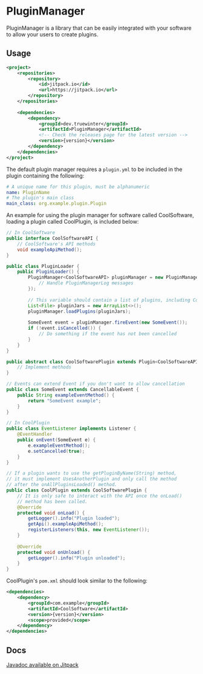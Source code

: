 # PluginManager

PluginManager is a library that can be easily integrated with your software to allow your users to create plugins.

## Usage

```xml
<project>
    <repositories>
        <repository>
            <id>jitpack.io</id>
            <url>https://jitpack.io</url>
        </repository>
    </repositories>
    
    <dependencies>
        <dependency>
            <groupId>dev.truewinter</groupId>
            <artifactId>PluginManager</artifactId>
            <!-- Check the releases page for the latest version -->
            <version>{version}</version>
        </dependency>
    </dependencies>
</project>
```

The default plugin manager requires a `plugin.yml` to be included in the plugin containing the following:

```yaml
# A unique name for this plugin, must be alphanumeric
name: PluginName
# The plugin's main class
main_class: org.example.plugin.Plugin
```

An example for using the plugin manager for software called CoolSoftware, loading a plugin called CoolPlugin, is included below:

```java
// In CoolSoftware
public interface CoolSoftwareAPI {
    // CoolSoftware's API methods
    void exampleApiMethod();
}

public class PluginLoader {
    public PluginLoader() {
        PluginManager<CoolSoftwareAPI> pluginManager = new PluginManager<>(c -> {
            // Handle PluginManagerLog messages
        });
        
        // This variable should contain a list of plugins, including CoolPlugin
        List<File> pluginJars = new ArrayList<>();
        pluginManager.loadPlugins(pluginJars);
        
        SomeEvent event = pluginManager.fireEvent(new SomeEvent());
        if (!event.isCancelled()) {
            // Do something if the event has not been cancelled
        }
    }
}

public abstract class CoolSoftwarePlugin extends Plugin<CoolSoftwareAPI> {
    // Implement methods
}

// Events can extend Event if you don't want to allow cancellation
public class SomeEvent extends CancellableEvent {
    public String exampleEventMethod() {
        return "SomeEvent example";
    }
}
```

```java
// In CoolPlugin
public class EventListener implements Listener {
    @EventHandler
    public onEvent(SomeEvent e) {
        e.exampleEventMethod();
        e.setCancelled(true);
    }
}

// If a plugin wants to use the getPluginByName(String) method,
// it must implement UsesAnotherPlugin and only call the method
// after the onAllPluginsLoaded() method.
public class CoolPlugin extends CoolSoftwarePlugin {
    // It is only safe to interact with the API once the onLoad()
    // method has been called.
    @Override
    protected void onLoad() {
        getLogger().info("Plugin loaded");
        getApi().exampleApiMethod();
        registerListeners(this, new EventListener());
    }
    
    @Override
    protected void onUnload() {
        getLogger().info("Plugin unloaded");
    }
}
```

CoolPlugin's `pom.xml` should look similar to the following:

```xml
<dependencies>
    <dependency>
        <groupId>com.example</groupId>
        <artifactId>CoolSoftware</artifactId>
        <version>{version}</version>
        <scope>provided</scope>
    </dependency>
</dependencies>
```

## Docs

[Javadoc available on Jitpack](https://javadoc.jitpack.io/com/github/TrueWinter/PluginManager/latest/javadoc/)